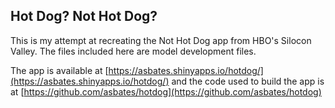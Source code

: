 
## Hot Dog? Not Hot Dog?

This is my attempt at recreating the Not Hot Dog app from HBO's Silocon Valley. The files included here are model development files.

The app is available at [https://asbates.shinyapps.io/hotdog/](https://asbates.shinyapps.io/hotdog/) and the code used to build the app is at [https://github.com/asbates/hotdog](https://github.com/asbates/hotdog)

